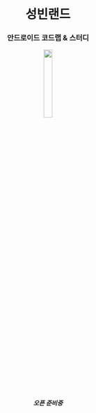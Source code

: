 <h1 align="center">성빈랜드</h1>
<h3 align="center">안드로이드 코드랩 & 스터디</h3>

<p align="center">
<img src="https://github.com/sungbinland/resource/blob/main/icon/hotel.png?raw=true" width="20%"/>
</p>

<h5 align="center">오픈 준비중</h5>
